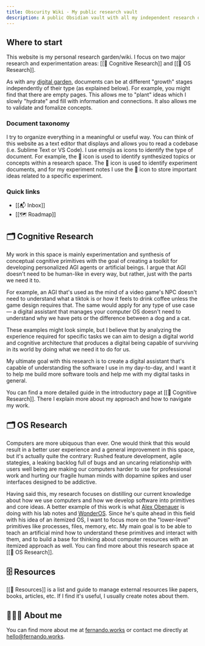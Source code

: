 ```yaml
---
title: Obscurity Wiki - My public research vault
description: A public Obsidian vault with all my independent research on Cognitive Engineering, OS Development and Design, and Complexity.
---
```


## Where to start

This website is my personal research garden/wiki. I focus on two major research and experimentation areas: [[📝 Cognitive Research]] and [[📝 OS Research]].

As with any [digital garden](https://maggieappleton.com/garden-history), documents can be at different "growth" stages independently of their type (as explained below). For example, you might find that there are empty pages. This allows me to "plant" ideas which I slowly "hydrate" and fill with information and connections. It also allows me to validate and fomalize concepts.

### Document taxonomy

I try to organize everything in a meaningful or useful way. You can think of this website as a text editor that displays and allows you to read a codebase (i.e. Sublime Text or VS Code). I use emojis as icons to identify the type of document. For example, the 📝 icon is used to identify synthesized topics or concepts within a research space. The 🔬 icon is used to identify experiment documents, and for my experiment notes I use the 📎 icon to store important ideas related to a specific experiment.

### Quick links

* [[📬 Inbox]]
* [[🗺 Roadmap]]

## 🗂 Cognitive Research

My work in this space is mainly experimentation and synthesis of conceptual cognitive primitives with the goal of creating a toolkit for developing personalized AGI agents or artificial beings.  I argue that AGI doesn't need to be human-like in every way, but rather, just with the parts we need it to.

For example, an AGI that's used as the mind of a video game's NPC doesn't need to understand what a tiktok is or how it feels to drink coffee unless the game design requires that. The same would apply for any type of use case — a digital assistant that manages your computer OS doesn't need to understand why we have pets or the difference between a dog and a cat.

These examples might look simple, but I believe that by analyzing the experience required for specific tasks we can aim to design a digital world and cognitive architecture that produces a digital being capable of surviving in its world by doing what we need it to do for us.

My ultimate goal with this research is to create a digital assistant that's capable of understanding the software I use in my day-to-day, and I want it to help me build more software tools and help me with my digital tasks in general.

You can find a more detailed guide in the introductory page at [[📝 Cognitive Research]]. There I explain more about my approach and how to navigate my work.

## 🗂 OS Research

Computers are more ubiquous than ever. One would think that this would result in a better user experience and a general improvement in this space, but it's actually quite the contrary: Rushed feature development, agile stategies, a leaking backlog full of bugs and an uncaring relationship with users well being are making our computers harder to use for professional work and hurting our fragile human minds with dopamine spikes and user interfaces designed to be addictive.

Having said this, my research focuses on distilling our current knowledge about how we use computers and how we develop software into primitives and core ideas. A better example of this work is what [Alex Obenauer](https://alexanderobenauer.com/) is doing with his lab notes and [WonderOS](https://wonderos.org/). Since he's quite ahead in this field with his idea of an itemized OS, I want to focus more on the "lower-level" primitives like processes, files, memory, etc. My main goal is to be able to teach an artificial mind how to understand these primitives and interact with them, and to build a base for thinking about computer resources with an itemized approach as well. You can find more about this research space at [[📝 OS Research]].


## 🗄 Resources

[[📝 Resources]] is a list and guide to manage external resources like papers, books, articles, etc. If I find it's useful, I usually create notes about them.

## 

## 👨🏻‍💻 About me

You can find more about me at [fernando.works](https://fernando.works/) or contact me directly at [hello@fernando.works](mailto:hello@fernando.works).